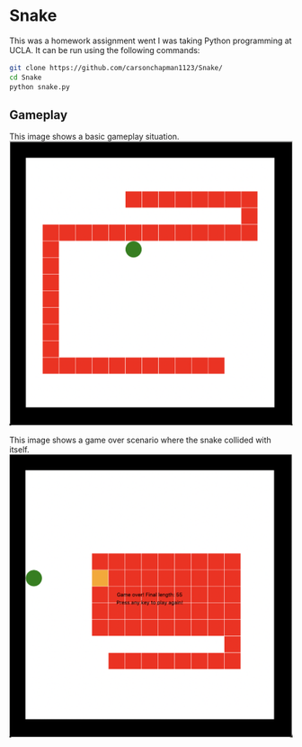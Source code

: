 # Snake
This was a homework assignment went I was taking Python programming at UCLA. It can be run using the following commands:
```bash
git clone https://github.com/carsonchapman1123/Snake/
cd Snake
python snake.py
```

## Gameplay
This image shows a basic gameplay situation.
![Model](https://github.com/carsonchapman1123/Snake/blob/master/images/snake.png)

This image shows a game over scenario where the snake collided with itself.
![Model](https://github.com/carsonchapman1123/Snake/blob/master/images/gameover.png)
